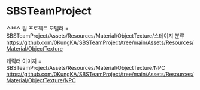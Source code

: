 # SBSTeamProject
스브스 팀 프로젝트
모델러 = SBSTeamProject/Assets/Resources/Material/ObjectTexture/스테이지 분류 
https://github.com/0KungKA/SBSTeamProject/tree/main/Assets/Resources/Material/ObjectTexture

캐릭터 이미지 = SBSTeamProject/Assets/Resources/Material/ObjectTexture/NPC
https://github.com/0KungKA/SBSTeamProject/tree/main/Assets/Resources/Material/ObjectTexture/NPC
